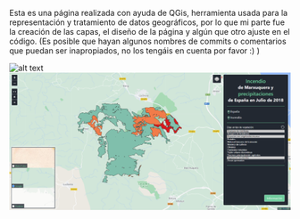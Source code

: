 Esta es una página realizada con ayuda de QGis, herramienta usada para la representación y tratamiento de datos geográficos, por lo que mi parte fue la creación de las capas, el diseño de la página y algún que otro ajuste en el código.
(Es posible que hayan algunos nombres de commits o comentarios que puedan ser inapropiados, no los tengáis en cuenta por favor :) )

![alt text](https://raw.githubusercontent.com/IviRome/Portfolio/master/Web_Mapa_Informacion_Geografica/Vista_Rapida/España.PNG)
![alt text](https://raw.githubusercontent.com/IviRome/Portfolio/master/Web_Mapa_Informacion_Geografica/Vista_Rapida/Incendio.PNG)
